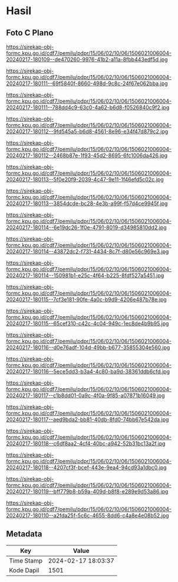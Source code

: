 # Hasil

## Foto C Plano

https://sirekap-obj-formc.kpu.go.id/cdf7/pemilu/pdpr/15/06/02/10/06/1506021006004-20240217-180109--de470260-9976-41b2-a11a-8fbb443edf5d.jpg

https://sirekap-obj-formc.kpu.go.id/cdf7/pemilu/pdpr/15/06/02/10/06/1506021006004-20240217-180111--69f5840f-8660-498d-9c8c-24f67e062bba.jpg

https://sirekap-obj-formc.kpu.go.id/cdf7/pemilu/pdpr/15/06/02/10/06/1506021006004-20240217-180111--788dd4c9-63c0-4a62-b6d8-f0526840c9f2.jpg

https://sirekap-obj-formc.kpu.go.id/cdf7/pemilu/pdpr/15/06/02/10/06/1506021006004-20240217-180112--9fd545a5-b6d8-4561-8e96-e34f47d879c2.jpg

https://sirekap-obj-formc.kpu.go.id/cdf7/pemilu/pdpr/15/06/02/10/06/1506021006004-20240217-180112--2468b87e-1f93-45d2-8695-6fc1006da426.jpg

https://sirekap-obj-formc.kpu.go.id/cdf7/pemilu/pdpr/15/06/02/10/06/1506021006004-20240217-180113--5f0e20f9-2039-4c47-9e11-1f46efd5c02c.jpg

https://sirekap-obj-formc.kpu.go.id/cdf7/pemilu/pdpr/15/06/02/10/06/1506021006004-20240217-180113--3854dcde-bc28-4e3b-a99f-f57d4ce9945f.jpg

https://sirekap-obj-formc.kpu.go.id/cdf7/pemilu/pdpr/15/06/02/10/06/1506021006004-20240217-180114--6e19dc26-1f0e-4791-8019-d34985810dd2.jpg

https://sirekap-obj-formc.kpu.go.id/cdf7/pemilu/pdpr/15/06/02/10/06/1506021006004-20240217-180114--43872dc2-f731-4434-8c7f-d80e56c969e3.jpg

https://sirekap-obj-formc.kpu.go.id/cdf7/pemilu/pdpr/15/06/02/10/06/1506021006004-20240217-180114--150981b1-e25c-4f64-b225-8fdf527a5451.jpg

https://sirekap-obj-formc.kpu.go.id/cdf7/pemilu/pdpr/15/06/02/10/06/1506021006004-20240217-180115--7cf3e181-90fe-4a0c-b9d9-4206e487b78e.jpg

https://sirekap-obj-formc.kpu.go.id/cdf7/pemilu/pdpr/15/06/02/10/06/1506021006004-20240217-180115--65cef310-c42c-4c04-949c-1ec8de4b9b95.jpg

https://sirekap-obj-formc.kpu.go.id/cdf7/pemilu/pdpr/15/06/02/10/06/1506021006004-20240217-180116--d0e76adf-104d-49bb-b677-35855304e560.jpg

https://sirekap-obj-formc.kpu.go.id/cdf7/pemilu/pdpr/15/06/02/10/06/1506021006004-20240217-180116--5ece5dd3-b3a4-4c80-ba9d-38361ddb6cfd.jpg

https://sirekap-obj-formc.kpu.go.id/cdf7/pemilu/pdpr/15/06/02/10/06/1506021006004-20240217-180117--c1b8dd01-0a9c-4f0a-9f85-a07871b16049.jpg

https://sirekap-obj-formc.kpu.go.id/cdf7/pemilu/pdpr/15/06/02/10/06/1506021006004-20240217-180117--aed9bda2-bb81-40db-8fd0-74bb67e542da.jpg

https://sirekap-obj-formc.kpu.go.id/cdf7/pemilu/pdpr/15/06/02/10/06/1506021006004-20240217-180118--c6df8aa2-4cf4-40bc-a942-52b31bc13a2f.jpg

https://sirekap-obj-formc.kpu.go.id/cdf7/pemilu/pdpr/15/06/02/10/06/1506021006004-20240217-180118--4207cf3f-bcef-443e-9ea4-94cd93a1dbc0.jpg

https://sirekap-obj-formc.kpu.go.id/cdf7/pemilu/pdpr/15/06/02/10/06/1506021006004-20240217-180119--bff779b8-b59a-409d-b8f8-e289e9d53a86.jpg

https://sirekap-obj-formc.kpu.go.id/cdf7/pemilu/pdpr/15/06/02/10/06/1506021006004-20240217-180110--a2fda25f-5c6c-4655-8dd6-c4a8e4e08b52.jpg


## Metadata

| Key        | Value               |
| ---------- | ------------------- |
| Time Stamp | 2024-02-17 18:03:37 |
| Kode Dapil | 1501                |



